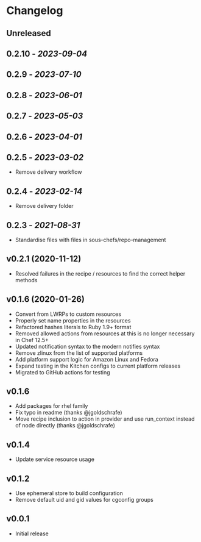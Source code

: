 # Changelog

## Unreleased

## 0.2.10 - *2023-09-04*

## 0.2.9 - *2023-07-10*

## 0.2.8 - *2023-06-01*

## 0.2.7 - *2023-05-03*

## 0.2.6 - *2023-04-01*

## 0.2.5 - *2023-03-02*

- Remove delivery workflow

## 0.2.4 - *2023-02-14*

- Remove delivery folder

## 0.2.3 - *2021-08-31*

- Standardise files with files in sous-chefs/repo-management

## v0.2.1 (2020-11-12)

- Resolved failures in the recipe / resources to find the correct helper methods

## v0.1.6 (2020-01-26)

- Convert from LWRPs to custom resources
- Properly set name properties in the resources
- Refactored hashes literals to Ruby 1.9+ format
- Removed allowed actions from resources at this is no longer necessary in Chef 12.5+
- Updated notification syntax to the modern notifies syntax
- Remove zlinux from the list of supported platforms
- Add platform support logic for Amazon Linux and Fedora
- Expand testing in the Kitchen configs to current platform releases
- Migrated to GitHub actions for testing

## v0.1.6

- Add packages for rhel family
- Fix typo in readme (thanks @jgoldschrafe)
- Move recipe inclusion to action in provider and use run_context instead of node directly (thanks @jgoldschrafe)

## v0.1.4

- Update service resource usage

## v0.1.2

- Use ephemeral store to build configuration
- Remove default uid and gid values for cgconfig groups

## v0.0.1

- Initial release
